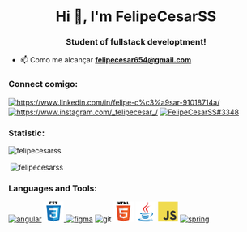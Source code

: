 <h1 align="center">Hi 👋, I'm FelipeCesarSS</h1>
<h3 align="center">Student of fullstack developtment!</h3>

- 📫 Como me alcançar **felipecesar654@gmail.com**

<h3 align="left">Connect comigo:</h3>
<p align="left"> 
<a href="https://linkedin.com/in/https://www.linkedin.com/in/felipe-c%c3%a9sar-91018714a/ " target="_blank"><img align="center" src="https://raw.githubusercontent.com/rahuldkjain/github-profile-readme-generator/master/src/images/icons/Social/linked-in-alt.svg" alt="https://www.linkedin.com/in/felipe-c%c3%a9sar-91018714a/" height="30" width="40" /></a> <a href="https://instagram.com/https://www.instagram.com/_felipecesar_/" target="_blank"><img align="center" src="https://raw.githubusercontent.com/rahuldkjain/github-profile-readme-generator/master/src/images/icons/Social/instagram.svg" alt="https://www.instagram.com/_felipecesar_/" height="30" width="40" /></a> <a href="https://discord.gg/FelipeCesarSS#3348" target="blank"><img align="center" src="https://raw.githubusercontent.com/rahuldkjain/github-profile-readme-generator/master/src/images/icons/Social/discord.svg" alt="FelipeCesarSS#3348" height="30" width ="40" /></a>
</p>

<h3 align="left">Statistic:</h3>
<p align="left">
<p>
<img align="esquerda" src="https://github-readme-stats.vercel.app/api/top-langs?username=felipecesarss&show_icons=true&locale=en&layout=compact" alt="felipecesarss" color="black" /></p>

<p>&nbsp;<img align="center" src="https://github-readme-stats.vercel.app/api?username=felipecesarss&show_icons=true&locale=en" alt="felipecesarss" color="black" /></p>

<h3 align="left">Languages and Tools:</h3>
<p align="left">
<a href="https://angular.io" target="_blank" rel="noreferrer"> <img src="https://angular.io/assets/images/logos/angular/angular.svg" alt="angular" width="40" height="40"/></a> <a href="https://www.w3schools.com/css/" target="_blank" rel="noreferrer"> <img src="https://raw.githubusercontent.com/devicons/devicon/master/icons/css3/css3-original-wordmark.svg" alt="css3" width="40" height="40"/> </a> <a href=" https://www.figma.com/" target="_blank" rel="noreferrer"> <img src="https://www.vectorlogo.zone/logos/figma/figma-icon.svg" alt="figma" width="40" height="40"/></a> <a hrefa="https://git-scm.com/" target="_blank" rel="noreferrer"> <img src="https://www.vectorlogo.zone/logos/git-scm/git-scm-icon.svg" alt="git" width="40" height="40"/></a> <a href="https://www.w3.org/html/" target="_blank" rel="noreferrer"> <img src="https://raw.githubusercontent.com/devicons/devicon/master/icons/html5/html5-original-wordmark.svg" alt="html5" widht="40" height="40"/></a> <a href="https://www.java.com" target="_blank" rel="noreferrer"> <img src="https://raw.githubusercontent.com/devicons/devicon/master/icons/java/java-original.svg" alt="java" width="40" height="40"/></a> <a href="https://developer.mozilla.org/en-US/docs/Web/JavaScript" target="_blank" rel=" noreferrer"> <img src="https://raw.githubusercontent.com/devicons/devicon/master/icons/javascript/javascript-original.svg" alt="javascript" width="40" height="40"/></a> <a href="https://spring.io/" target="_blank" rel="noreferrer"> <img src="https://www.vectorlogo.zone/logos/springio/springio-icon.svg" alt="spring" width="40" height="40"/></a> 
</p>

